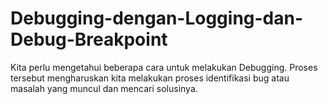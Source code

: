# Debugging-dengan-Logging-dan-Debug-Breakpoint
Kita perlu mengetahui beberapa cara untuk melakukan Debugging. Proses tersebut mengharuskan kita melakukan proses identifikasi bug atau masalah yang muncul dan mencari solusinya.
